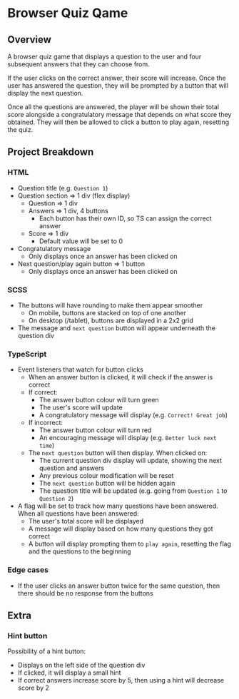 # Browser Quiz Qame

## Overview

A browser quiz game that displays a question to the user and four subsequent answers that they can choose from.

If the user clicks on the correct answer, their score will increase. Once the user has answered the question, they will be prompted by a button that will display the next question.

Once all the questions are answered, the player will be shown their total score alongside a congratulatory message that depends on what score they obtained. They will then be allowed to click a button to play again, resetting the quiz.

## Project Breakdown

### HTML

-   Question title (e.g. `Question 1`)
-   Question section => 1 div (flex display)
    -   Question => 1 div
    -   Answers => 1 div, 4 buttons
        -   Each button has their own ID, so TS can assign the correct answer
    -   Score => 1 div
        -   Default value will be set to 0
-   Congratulatory message
    -   Only displays once an answer has been clicked on
-   Next question/play again button => 1 button
    -   Only displays once an answer has been clicked on

### SCSS

-   The buttons will have rounding to make them appear smoother
    -   On mobile, buttons are stacked on top of one another
    -   On desktop (/tablet), buttons are displayed in a 2x2 grid
-   The message and `next question` button will appear underneath the question div

### TypeScript

-   Event listeners that watch for button clicks
    -   When an answer button is clicked, it will check if the answer is correct
    -   If correct:
        -   The answer button colour will turn green
        -   The user's score will update
        -   A congratulatory message will display (e.g. `Correct! Great job`)
    -   If incorrect:
        -   The answer button colour will turn red
        -   An encouraging message will display (e.g. `Better luck next time`)
    -   The `next question` button will then display. When clicked on:
        -   The current question div display will update, showing the next question and answers
        -   Any previous colour modification will be reset
        -   The `next question` button will be hidden again
        -   The question title will be updated (e.g. going from `Question 1` to `Question 2`)
-   A flag will be set to track how many questions have been answered. When all questions have been answered:
    -   The user's total score will be displayed
    -   A message will display based on how many questions they got correct
    -   A button will display prompting them to `play again`, resetting the flag and the questions to the beginning

### Edge cases

-   If the user clicks an answer button twice for the same question, then there should be no response from the buttons

## Extra

### Hint button

Possibility of a hint button:

-   Displays on the left side of the question div
-   If clicked, it will display a small hint
-   If correct answers increase score by 5, then using a hint will decrease score by 2
